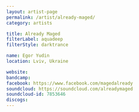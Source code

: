 ```yaml
---
layout: artist-page
permalink: /artist/already-maged/
category: artists

title: Already Maged
filterLabel: aquadeep
filterStyle: darktrance

name: Egor Yudin
location: Lviv, Ukraine

website: 
bandcamp: 
facebook: https://www.facebook.com/magedalready
soundcloud: https://soundcloud.com/alreadymaged
soundcloud-id: 7853646
discogs: 
---
```

